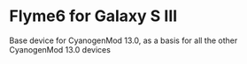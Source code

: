 # Flyme6 for Galaxy S III
Base device for CyanogenMod 13.0, as a basis for all the other CyanogenMod 13.0 devices
